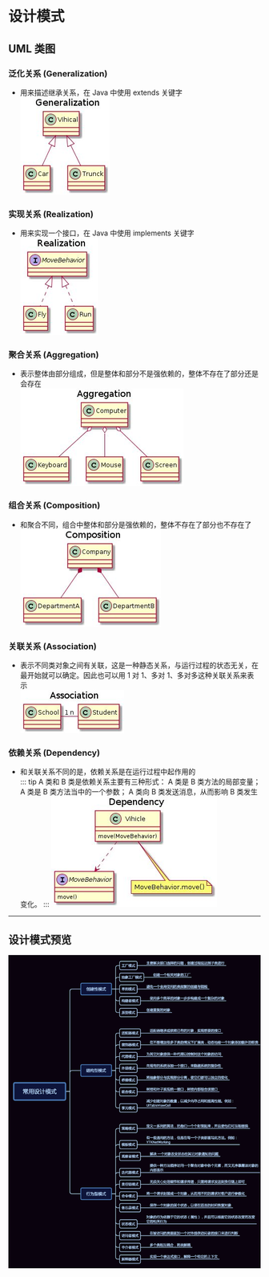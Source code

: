 # 设计模式

## UML 类图

### 泛化关系 (Generalization)

- 用来描述继承关系，在 Java 中使用 extends 关键字<br>
  ![泛化关系](../.vuepress/public/umlfanhuaguanxi.jpg)

### 实现关系 (Realization)

- 用来实现一个接口，在 Java 中使用 implements 关键字<br>
  ![实现关系](../.vuepress/public/umlshixianguanxi.jpg)

### 聚合关系 (Aggregation)

- 表示整体由部分组成，但是整体和部分不是强依赖的，整体不存在了部分还是会存在<br>
  ![聚合关系](../.vuepress/public/umljuheguanxi.jpg)

### 组合关系 (Composition)

- 和聚合不同，组合中整体和部分是强依赖的，整体不存在了部分也不存在了<br>
  ![组合关系](../.vuepress/public/umlzuheguanxi.jpg)

### 关联关系 (Association)

- 表示不同类对象之间有关联，这是一种静态关系，与运行过程的状态无关，在最开始就可以确定。因此也可以用 1 对 1、多对 1、多对多这种关联关系来表示<br>
  ![关联关系](../.vuepress/public/umlguanlianguanxi.jpg)

### 依赖关系 (Dependency)

- 和关联关系不同的是，依赖关系是在运行过程中起作用的<br>
  ::: tip A 类和 B 类是依赖关系主要有三种形式：
  A 类是 B 类方法的局部变量；
  A 类是 B 类方法当中的一个参数；
  A 类向 B 类发送消息，从而影响 B 类发生变化。
  :::
  ![依赖关系](../.vuepress/public/umlyilaiguanxi.jpg)

---

## 设计模式预览

![设计模式预览](../.vuepress/public/shejimoshiyulan.jpg)









<comment-comment/>